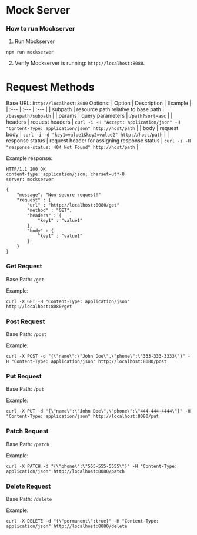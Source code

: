 # Mock Server

### How to run Mockserver
1. Run Mockserver
```
npm run mockserver
```
2. Verify Mockserver is running: `http://localhost:8080`.

# Request Methods
Base URL: `http://localhost:8080`
Options:
| Option | Description | Example |
| :--- | :--- | :--- |
| subpath | resource path relative to base path | `/basepath/subpath` |
| params | query parameters | `/path?sort=asc` |
| headers | request headers | `curl -i -H "Accept: application/json" -H "Content-Type: application/json" http://host/path` |
| body | request body | `curl -i -d "key1=value1&key2=value2" http://host/path` |
| response status | request header for assigning response status | `curl -i -H "response-status: 404 Not Found" http://host/path` |

Example response:
```
HTTP/1.1 200 OK
content-type: application/json; charset=utf-8
server: mockserver

{
    "message": "Non-secure request!"
    "request" : {
        "url" : "http://localhost:8080/get"
        "method" : "GET",
        "headers" : {
            "key1" : "value1"
        },
        "body" : {
            "key1" : "value1"
        }
    }
}
```

### Get Request
Base Path: `/get`

Example:
```
curl -X GET -H "Content-Type: application/json" http://localhost:8080/get
```

### Post Request
Base Path: `/post`

Example:
```
curl -X POST -d "{\"name\":\"John Doe\",\"phone\":\"333-333-3333\"}" -H "Content-Type: application/json" http://localhost:8080/post
```

### Put Request
Base Path: `/put`

Example:
```
curl -X PUT -d "{\"name\":\"John Doe\",\"phone\":\"444-444-4444\"}" -H "Content-Type: application/json" http://localhost:8080/put
```

### Patch Request
Base Path: `/patch`

Example:
```
curl -X PATCH -d "{\"phone\":\"555-555-5555\"}" -H "Content-Type: application/json" http://localhost:8080/patch
```

### Delete Request
Base Path: `/delete`

Example:
```
curl -X DELETE -d "{\"permanent\":true}" -H "Content-Type: application/json" http://localhost:8080/delete
```
